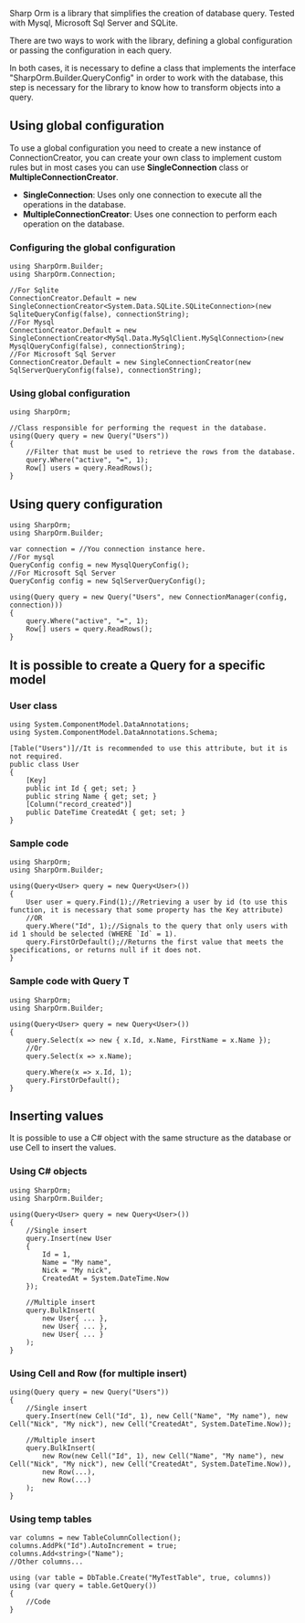 Sharp Orm is a library that simplifies the creation of database query. Tested with Mysql, Microsoft Sql Server and SQLite.

There are two ways to work with the library, defining a global configuration or passing the configuration in each query.

In both cases, it is necessary to define a class that implements the interface "SharpOrm.Builder.QueryConfig" in order to work with the database, this step is necessary for the library to know how to transform objects into a query.

## Using global configuration

To use a global configuration you need to create a new instance of ConnectionCreator, you can create your own class to implement custom rules but in most cases you can use **SingleConnection** class or **MultipleConnectionCreator**.

* **SingleConnection**: Uses only one connection to execute all the operations in the database.
* **MultipleConnectionCreator**: Uses one connection to perform each operation on the database.

### Configuring the global configuration
```CSharp
using SharpOrm.Builder;
using SharpOrm.Connection;

//For Sqlite
ConnectionCreator.Default = new SingleConnectionCreator<System.Data.SQLite.SQLiteConnection>(new SqliteQueryConfig(false), connectionString);
//For Mysql
ConnectionCreator.Default = new SingleConnectionCreator<MySql.Data.MySqlClient.MySqlConnection>(new MysqlQueryConfig(false), connectionString);
//For Microsoft Sql Server
ConnectionCreator.Default = new SingleConnectionCreator(new SqlServerQueryConfig(false), connectionString);
```

### Using global configuration
```CSharp
using SharpOrm;

//Class responsible for performing the request in the database.
using(Query query = new Query("Users"))
{
    //Filter that must be used to retrieve the rows from the database.
    query.Where("active", "=", 1);
    Row[] users = query.ReadRows();
}
```

## Using query configuration

```CSharp
using SharpOrm;
using SharpOrm.Builder;

var connection = //You connection instance here.
//For mysql
QueryConfig config = new MysqlQueryConfig();
//For Microsoft Sql Server
QueryConfig config = new SqlServerQueryConfig();

using(Query query = new Query("Users", new ConnectionManager(config, connection)))
{
    query.Where("active", "=", 1);
    Row[] users = query.ReadRows();
}
```

## It is possible to create a Query for a specific model
### User class
```CSharp
using System.ComponentModel.DataAnnotations;
using System.ComponentModel.DataAnnotations.Schema;

[Table("Users")]//It is recommended to use this attribute, but it is not required.
public class User
{
    [Key]
    public int Id { get; set; }
    public string Name { get; set; }
    [Column("record_created")]
    public DateTime CreatedAt { get; set; }
}
```
### Sample code

```CSharp
using SharpOrm;
using SharpOrm.Builder;

using(Query<User> query = new Query<User>())
{
    User user = query.Find(1);//Retrieving a user by id (to use this function, it is necessary that some property has the Key attribute)
    //OR
    query.Where("Id", 1);//Signals to the query that only users with id 1 should be selected (WHERE `Id` = 1).
    query.FirstOrDefault();//Returns the first value that meets the specifications, or returns null if it does not.
}
```

### Sample code with Query T

```CSharp
using SharpOrm;
using SharpOrm.Builder;

using(Query<User> query = new Query<User>())
{
    query.Select(x => new { x.Id, x.Name, FirstName = x.Name });
    //Or
    query.Select(x => x.Name);

    query.Where(x => x.Id, 1);
    query.FirstOrDefault();
}
```

## Inserting values

It is possible to use a C# object with the same structure as the database or use Cell to insert the values.

### Using C# objects

```CSharp
using SharpOrm;
using SharpOrm.Builder;

using(Query<User> query = new Query<User>())
{
    //Single insert
    query.Insert(new User
    {
        Id = 1,
        Name = "My name",
        Nick = "My nick",
        CreatedAt = System.DateTime.Now
    });

    //Multiple insert
    query.BulkInsert(
        new User{ ... },
        new User{ ... },
        new User{ ... }
    );
}
```

### Using Cell and Row (for multiple insert)

```CSharp
using(Query query = new Query("Users"))
{
    //Single insert
    query.Insert(new Cell("Id", 1), new Cell("Name", "My name"), new Cell("Nick", "My nick"), new Cell("CreatedAt", System.DateTime.Now));

    //Multiple insert
    query.BulkInsert(
        new Row(new Cell("Id", 1), new Cell("Name", "My name"), new Cell("Nick", "My nick"), new Cell("CreatedAt", System.DateTime.Now)),
        new Row(...),
        new Row(...)
    );
}
```

### Using temp tables
```CSharp
var columns = new TableColumnCollection();
columns.AddPk("Id").AutoIncrement = true;
columns.Add<string>("Name");
//Other columns...

using (var table = DbTable.Create("MyTestTable", true, columns))
using (var query = table.GetQuery())
{
    //Code
}
```
